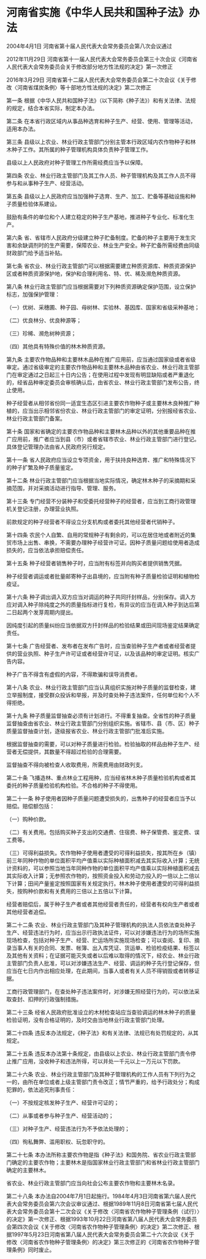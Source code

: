 # 河南省实施《中华人民共和国种子法》办法

2004年4月1日 河南省第十届人民代表大会常务委员会第八次会议通过

2012年11月29日 河南省第十一届人民代表大会常务委员会第三十次会议《河南省人民代表大会常务委员会关于修改部分地方性法规的决定》第一次修正

2016年3月29日 河南省第十二届人民代表大会常务委员会第二十次会议《关于修改〈河南省煤炭条例〉等十部地方性法规的决定》第二次修正

<!-- INFO END -->

第一条 根据《中华人民共和国种子法》（以下简称《种子法》）和有关法律、法规的规定，结合本省实际，制定本办法。

第二条 在本省行政区域内从事品种选育和种子生产、经营、使用、管理等活动，适用本办法。

第三条 县级以上农业、林业行政主管部门分别主管本行政区域内农作物种子和林木种子工作。其所属的种子管理机构具体负责种子管理工作。

县级以上人民政府对种子管理工作所需经费应当予以保障。

第四条 农业、林业行政主管部门及其工作人员、种子管理机构及其工作人员不得参与和从事种子生产、经营活动。

第五条 县级以上人民政府应当加强种子选育、生产、加工、贮备等基础设施和种子质量检验体系建设。

鼓励有条件的单位和个人建立稳定的种子生产基地，推进种子专业化、标准化生产。

第六条 省、省辖市人民政府分级建立种子贮备制度。贮备的种子主要用于发生灾害和余缺调剂时的生产需要，保障农业、林业生产安全。种子贮备所需经费由同级财政部门给予适当补贴。

第七条 省农业、林业行政主管部门可以根据需要建立种质资源库、种质资源保护区或者种质资源保护地，保护和合理利用名、特、优、稀及濒危种质资源。

第八条 林业行政主管部门应当根据需要对下列种质资源确定保护范围，设立保护标志，加强保护管理：

（一）优树、采穗圃、种子园、母树林、实验林、基因库、国家和省级采种基地；

（二）优良林分、优良种源等；

（三）珍稀、濒危树种资源；

（四）其他具有特殊价值的林木种质资源。

第九条 主要农作物品种和主要林木品种在推广应用前，应当通过国家级或者省级审定。通过省级审定的主要农作物品种和主要林木品种由省农业、林业行政主管部门在审定通过之日起三十日内公告；在使用过程中发现有明显缺陷或者严重退化的，经省品种审定委员会审核确认后，由省农业、林业行政主管部门发布公告，终止使用。

种子经营者从相邻省份同一适宜生态区引进主要农作物种子或主要林木良种推广种植的，应当出示相邻省份农业、林业行政主管部门的审定证明，分别报经省农业、林业行政主管部门备案。

第十条 国家和省确定的主要农作物品种和主要林木品种以外的其他重要品种在推广应用前，推广者应当到县（市）或者省辖市农业、林业行政主管部门进行登记。具体登记管理办法由省人民政府另行规定。

第十一条 省人民政府应当设立专项资金，用于扶持良种选育、推广和特殊情况下的种子扩繁及种子质量鉴定。

第十二条 林业行政主管部门应当根据当地实际情况，确定林木种子的采摘期和采摘范围，并对采摘活动进行指导、管理、服务。

第十三条 专门经营不分装种子和受委托经营种子的经营者，应当到工商行政管理机关登记注册，办理营业执照。

前款规定的种子经营者不得设立分支机构或者委托其他经营者代销种子。

第十四条 农民个人自繁、自用的常规种子有剩余的，可以在居住地或者附近的集贸市场上出售、串换，不需要办理种子经营许可证。因种子质量问题给使用者造成损失的，应当依法承担赔偿责任。

第十五条 种子经营者销售种子时，应当附有标签并向购买者提供销售凭据。

种子经营者调运或者批量邮寄种子出县境的，应当附有种子质量检验证明和植物检疫证。

第十六条 种子调出调入双方应当对调运的种子共同扦封样品，分别保存。调入方应对调入种子除纯度之外的质量指标进行复检，有异议的应当在调入种子到达后第二日起两个发芽周期内提出。

因纯度引起的质量纠纷应当依据双方扦封样品的检验结果或田间现场鉴定结果确定责任。

第十七条 广告经营者、发布者在发布广告时，应当查验种子生产者或者经营者提供的营业执照、种子生产许可证或者经营许可证，以及该品种的审定证明。核实广告内容。

种子广告不得含有虚假的内容，不得欺骗和误导消费者。

第十八条 农业、林业行政主管部门应当认真组织实施对种子质量的监督检查，建立举报制度，接受群众投诉和举报，并及时查处种子违法案件，任何单位和个人不得拒绝。

第十九条 种子质量监督抽查必须有计划进行。不得重复抽查。全省性的种子质量监督抽查由省农业、林业行政主管部门分别组织实施。省辖市、县（市、区）种子质量监督抽查计划，逐级报省农业、林业行政主管部门批准后实施。

根据监督抽查的需要，可以对种子质量进行检验。检验抽取的样品由种子生产、经营者无偿提供，其数量不得超过检验的合理需要。

监督抽查不得向被检查人收取费用，所需费用由财政列支。

第二十条 飞播造林、重点林业工程用种，应当经省林木种子质量检验机构或者其委托的种子质量检验机构检验。不合格的种子不得使用。

第二十一条 种子使用者因种子质量问题遭受损失的，出售种子的经营者应当予以赔偿。赔偿额包括：

（一）购种价款。

（二）有关费用。包括购买种子支出的交通费、住宿费、种子保管费、鉴定费、误工费等。

（三）可得利益损失。农作物种子使用者遭受的可得利益损失，按其所在乡（镇）前三年同种作物的单位面积平均产值乘以实际种植面积减去其实际收入计算；无统计资料的，可以参照当地当年同种作物的单位面积平均产值乘以实际种植面积减去其实际收入计算；无参照农作物的，按照资金投入和劳动力投入的一倍以上二倍以下计算；田间产量鉴定按照国家有关规定执行。林木种子使用者遭受的可得利益损失，按购种价款和有关费用的三倍以上五倍以下计算。

经营者赔偿后，属于种子生产者或者其他经营者责任的，经营者有权向生产者或者其他经营者追偿。

第二十二条 农业、林业行政主管部门及其种子管理机构的执法人员依法查处种子生产、经营违法行为时，应当出示行政执法证件，可以对涉嫌违法行为的场所实施现场检查，包括对种子生产、经营、贮运场所实施现场检查；可以查阅、复印、摘录当事人有关的合同、发票、帐簿、出入库凭证、货运单、检验检疫结果、标签以及其他有关资料；在证据可能灭失或者以后难以取得的情况下，经农业、林业行政主管部门负责人批准，可以对涉嫌违法生产、经营、调运的种子先行登记保存，但应当在七日内作出相应处理，在此期间，当事人或者有关人员不得销毁或者转移证据。

工商行政管理部门，在查处种子违法案件时，对涉嫌无照经营行为的，可以依法采取查封、扣押的行政强制措施。

第二十三条 经省人民政府批准设立的木材检查站应当查验调运的林木种子的质量检验证明，没有合格证明的，及时交由当地林业行政主管部门处理。

第二十四条 违反本办法规定，《种子法》和有关法律、法规已有处罚规定的，从其规定。

第二十五条 违反本办法第十条规定，由县级以上农业、林业行政主管部门责令停止推广应用，没收种子和违法所得，可以并处一千元以上一万元以下罚款。

第二十六条 农业、林业行政主管部门及其种子管理机构的工作人员有下列行为之一的，由所在单位或者上级主管部门责令改正；情节严重的，给予行政处分；构成犯罪的，依法追究刑事责任：

（一）不按规定核发种子生产、经营许可证的；

（二）从事或者参与种子生产、经营活动的；

（三）对种子生产、经营违法行为不予依法处理的；

（四）徇私舞弊、滥用职权、玩忽职守的。

第二十七条 本办法所称主要农作物是指《种子法》和国务院、省农业行政主管部门确定的主要农作物；主要林木是指国家林业行政主管部门和省林业行政主管部门确定的主要林木。

省农业、林业行政主管部门应当向社会公布主要农作物和主要林木名录。

第二十八条 本办法自2004年7月1日起施行。1984年4月3日河南省第六届人民代表大会常务委员会第六次会议审议通过、根据1989年11月8日河南省第七届人民代表大会常务委员会第十二次会议《关于修改〈河南省农作物种子管理条例（试行）〉的决定》第一次修正、根据1993年10月22日河南省第八届人民代表大会常务委员会第四次会议《关于修改〈河南省农作物种子管理条例〉的决定》第二次修正、根据1997年5月23日河南省第八届人民代表大会常务委员会第二十六次会议《关于修改〈河南省农作物种子管理条例〉的决定》第三次修正的《河南省农作物种子管理条例》同时废止。

